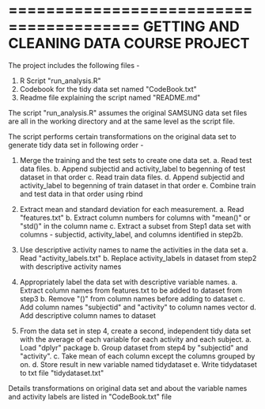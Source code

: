 ========================================
GETTING AND CLEANING DATA COURSE PROJECT
========================================
The project includes the following files - 
1. R Script "run_analysis.R"
2. Codebook for the tidy data set named "CodeBook.txt"
3. Readme file explaining the script named "README.md"

The script "run_analysis.R" assumes the original SAMSUNG data set files are all in the working directory and at the same level as the script file. 

The script performs certain transformations on the original data set to generate tidy data set in following order - 

1. Merge the training and the test sets to create one data set.
    a. Read test data files.
    b. Append subjectid and activity_label to begenning of test dataset in that order
    c. Read train data files.
    d. Append subjectid and activity_label to begenning of train dataset in that order
    e. Combine train and test data in that order using rbind

2. Extract mean and standard deviation for each measurement.
    a. Read "features.txt"
    b. Extract column numbers for columns with "mean()" or "std()" in the column name
    c. Extract a subset from Step1 data set with columns - subjectid, activity_label, and columns identified in step2b.
    
3. Use descriptive activity names to name the activities in the data set
    a. Read "activity_labels.txt"
    b. Replace activity_labels in dataset from step2 with descriptive activity names
    
4. Appropriately label the data set with descriptive variable names.
    a. Extract column names from features.txt to be added to dataset from step3
    b. Remove "()" from column names before adding to dataset
    c. Add column names "subjectid" and "activity" to column names vector
    d. Add descriptive column names to dataset
    
5. From the data set in step 4, create a second, independent tidy data set with the average of each variable for each activity and each subject.
    a. Load "dplyr" package
    b. Group dataset from step4 by "subjectid" and "activity".
    c. Take mean of each column except the columns grouped by on.
    d. Store result in new variable named tidydataset
    e. Write tidydataset to txt file "tidydataset.txt"
    
Details transformations on original data set and about the variable names and activity labels are listed in "CodeBook.txt" file